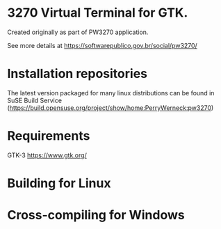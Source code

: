 3270 Virtual Terminal for GTK.
==============================

Created originally as part of PW3270 application.

See more details at https://softwarepublico.gov.br/social/pw3270/

Installation repositories
=========================

The latest version packaged for many linux distributions can be found in SuSE Build Service (https://build.opensuse.org/project/show/home:PerryWerneck:pw3270)

Requirements
============

GTK-3
	https://www.gtk.org/



Building for Linux
==================


Cross-compiling for Windows
===========================

